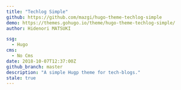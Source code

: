 ```yaml
---
title: "Techlog Simple"
github: https://github.com/mazgi/hugo-theme-techlog-simple
demo: https://themes.gohugo.io/theme/hugo-theme-techlog-simple/
author: Hidenori MATSUKI

ssg:
  - Hugo
cms:
  - No Cms
date: 2018-10-07T12:37:00Z
github_branch: master
description: "A simple Hugp theme for tech-blogs."
stale: true
---
```

